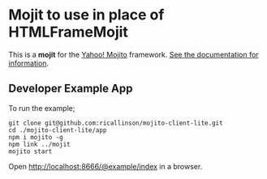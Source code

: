 # Mojit to use in place of HTMLFrameMojit

This is a __mojit__ for the [Yahoo! Mojito](https://github.com/yahoo/mojito/) framework. [See the documentation for information](https://github.com/ricallinson/mojito-client-lite/tree/master/bundle).

## Developer Example App

To run the example;

	git clone git@github.com:ricallinson/mojito-client-lite.git
	cd ./mojito-client-lite/app
	npm i mojito -g
	npm link ../mojit
	mojito start

Open [http://localhost:8666/@example/index](http://localhost:8666/@example/index) in a browser.